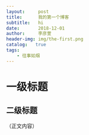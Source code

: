 ```yaml
---
layout:     post
title:      我的第一个博客
subtitle:   hi
date:       2018-12-01
author:     李彦萱
header-img: img/the-first.png
catalog:   true
tags:
    - 往事如烟
---
```

# 一级标题
## 二级标题
（正文内容）
